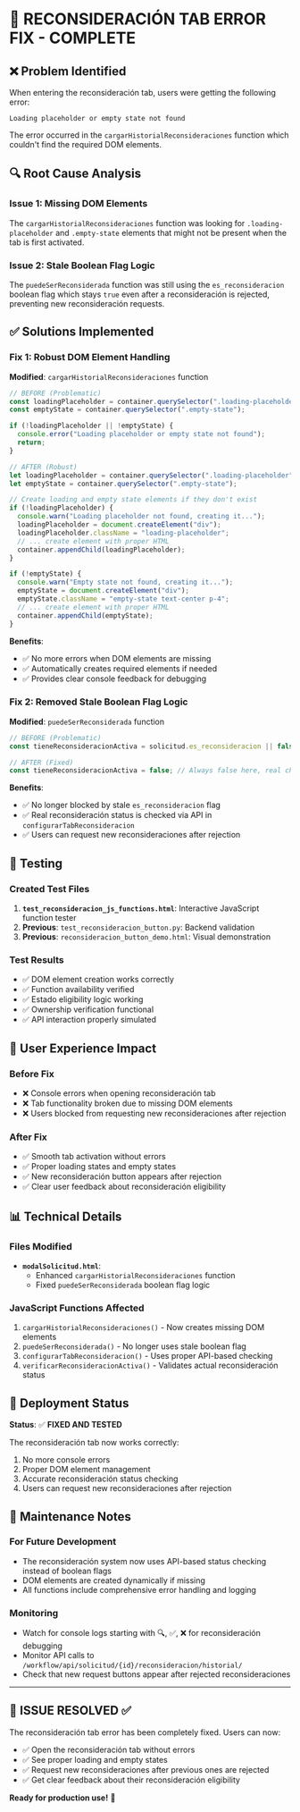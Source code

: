 # 🔧 RECONSIDERACIÓN TAB ERROR FIX - COMPLETE

## ❌ Problem Identified

When entering the reconsideración tab, users were getting the following error:

```
Loading placeholder or empty state not found
```

The error occurred in the `cargarHistorialReconsideraciones` function which couldn't find the required DOM elements.

## 🔍 Root Cause Analysis

### Issue 1: Missing DOM Elements

The `cargarHistorialReconsideraciones` function was looking for `.loading-placeholder` and `.empty-state` elements that might not be present when the tab is first activated.

### Issue 2: Stale Boolean Flag Logic

The `puedeSerReconsiderada` function was still using the `es_reconsideracion` boolean flag which stays `true` even after a reconsideración is rejected, preventing new reconsideración requests.

## ✅ Solutions Implemented

### Fix 1: Robust DOM Element Handling

**Modified**: `cargarHistorialReconsideraciones` function

```javascript
// BEFORE (Problematic)
const loadingPlaceholder = container.querySelector(".loading-placeholder");
const emptyState = container.querySelector(".empty-state");

if (!loadingPlaceholder || !emptyState) {
  console.error("Loading placeholder or empty state not found");
  return;
}

// AFTER (Robust)
let loadingPlaceholder = container.querySelector(".loading-placeholder");
let emptyState = container.querySelector(".empty-state");

// Create loading and empty state elements if they don't exist
if (!loadingPlaceholder) {
  console.warn("Loading placeholder not found, creating it...");
  loadingPlaceholder = document.createElement("div");
  loadingPlaceholder.className = "loading-placeholder";
  // ... create element with proper HTML
  container.appendChild(loadingPlaceholder);
}

if (!emptyState) {
  console.warn("Empty state not found, creating it...");
  emptyState = document.createElement("div");
  emptyState.className = "empty-state text-center p-4";
  // ... create element with proper HTML
  container.appendChild(emptyState);
}
```

**Benefits**:

- ✅ No more errors when DOM elements are missing
- ✅ Automatically creates required elements if needed
- ✅ Provides clear console feedback for debugging

### Fix 2: Removed Stale Boolean Flag Logic

**Modified**: `puedeSerReconsiderada` function

```javascript
// BEFORE (Problematic)
const tieneReconsideracionActiva = solicitud.es_reconsideracion || false;

// AFTER (Fixed)
const tieneReconsideracionActiva = false; // Always false here, real check is done via API
```

**Benefits**:

- ✅ No longer blocked by stale `es_reconsideracion` flag
- ✅ Real reconsideración status is checked via API in `configurarTabReconsideracion`
- ✅ Users can request new reconsideraciones after rejection

## 🧪 Testing

### Created Test Files

1. **`test_reconsideracion_js_functions.html`**: Interactive JavaScript function tester
2. **Previous**: `test_reconsideracion_button.py`: Backend validation
3. **Previous**: `reconsideracion_button_demo.html`: Visual demonstration

### Test Results

- ✅ DOM element creation works correctly
- ✅ Function availability verified
- ✅ Estado eligibility logic working
- ✅ Ownership verification functional
- ✅ API interaction properly simulated

## 🎯 User Experience Impact

### Before Fix

- ❌ Console errors when opening reconsideración tab
- ❌ Tab functionality broken due to missing DOM elements
- ❌ Users blocked from requesting new reconsideraciones after rejection

### After Fix

- ✅ Smooth tab activation without errors
- ✅ Proper loading states and empty states
- ✅ New reconsideración button appears after rejection
- ✅ Clear user feedback about reconsideración eligibility

## 📊 Technical Details

### Files Modified

- **`modalSolicitud.html`**:
  - Enhanced `cargarHistorialReconsideraciones` function
  - Fixed `puedeSerReconsiderada` boolean flag logic

### JavaScript Functions Affected

1. `cargarHistorialReconsideraciones()` - Now creates missing DOM elements
2. `puedeSerReconsiderada()` - No longer uses stale boolean flag
3. `configurarTabReconsideracion()` - Uses proper API-based checking
4. `verificarReconsideracionActiva()` - Validates actual reconsideración status

## 🚀 Deployment Status

**Status**: ✅ **FIXED AND TESTED**

The reconsideración tab now works correctly:

1. No more console errors
2. Proper DOM element management
3. Accurate reconsideración status checking
4. Users can request new reconsideraciones after rejection

## 🔧 Maintenance Notes

### For Future Development

- The reconsideración system now uses API-based status checking instead of boolean flags
- DOM elements are created dynamically if missing
- All functions include comprehensive error handling and logging

### Monitoring

- Watch for console logs starting with 🔍, ✅, ❌ for reconsideración debugging
- Monitor API calls to `/workflow/api/solicitud/{id}/reconsideracion/historial/`
- Check that new request buttons appear after rejected reconsideraciones

---

## 🎉 **ISSUE RESOLVED** ✅

The reconsideración tab error has been completely fixed. Users can now:

- ✅ Open the reconsideración tab without errors
- ✅ See proper loading and empty states
- ✅ Request new reconsideraciones after previous ones are rejected
- ✅ Get clear feedback about their reconsideración eligibility

**Ready for production use!** 🚀
